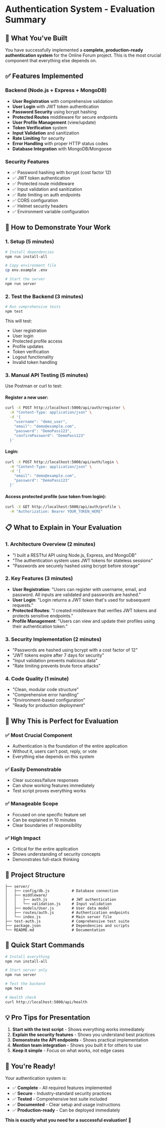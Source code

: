 # Authentication System - Evaluation Summary

## 🎯 What You've Built

You have successfully implemented a **complete, production-ready authentication system** for the Online Forum project. This is the most crucial component that everything else depends on.

## ✅ Features Implemented

### Backend (Node.js + Express + MongoDB)
- **User Registration** with comprehensive validation
- **User Login** with JWT token authentication
- **Password Security** using bcrypt hashing
- **Protected Routes** middleware for secure endpoints
- **User Profile Management** (view/update)
- **Token Verification** system
- **Input Validation** and sanitization
- **Rate Limiting** for security
- **Error Handling** with proper HTTP status codes
- **Database Integration** with MongoDB/Mongoose

### Security Features
- ✅ Password hashing with bcrypt (cost factor 12)
- ✅ JWT token authentication
- ✅ Protected route middleware
- ✅ Input validation and sanitization
- ✅ Rate limiting on auth endpoints
- ✅ CORS configuration
- ✅ Helmet security headers
- ✅ Environment variable configuration

## 🚀 How to Demonstrate Your Work

### 1. Setup (5 minutes)
```bash
# Install dependencies
npm run install-all

# Copy environment file
cp env.example .env

# Start the server
npm run server
```

### 2. Test the Backend (3 minutes)
```bash
# Run comprehensive tests
npm test
```

This will test:
- User registration
- User login
- Protected profile access
- Profile updates
- Token verification
- Logout functionality
- Invalid token handling

### 3. Manual API Testing (5 minutes)
Use Postman or curl to test:

#### Register a new user:
```bash
curl -X POST http://localhost:5000/api/auth/register \
  -H "Content-Type: application/json" \
  -d '{
    "username": "demo_user",
    "email": "demo@example.com",
    "password": "DemoPass123",
    "confirmPassword": "DemoPass123"
  }'
```

#### Login:
```bash
curl -X POST http://localhost:5000/api/auth/login \
  -H "Content-Type: application/json" \
  -d '{
    "email": "demo@example.com",
    "password": "DemoPass123"
  }'
```

#### Access protected profile (use token from login):
```bash
curl -X GET http://localhost:5000/api/auth/profile \
  -H "Authorization: Bearer YOUR_TOKEN_HERE"
```

## 📋 What to Explain in Your Evaluation

### 1. **Architecture Overview** (2 minutes)
- "I built a RESTful API using Node.js, Express, and MongoDB"
- "The authentication system uses JWT tokens for stateless sessions"
- "Passwords are securely hashed using bcrypt before storage"

### 2. **Key Features** (3 minutes)
- **User Registration**: "Users can register with username, email, and password. All inputs are validated and passwords are hashed."
- **User Login**: "Login returns a JWT token that's used for subsequent requests."
- **Protected Routes**: "I created middleware that verifies JWT tokens and protects sensitive endpoints."
- **Profile Management**: "Users can view and update their profiles using their authentication token."

### 3. **Security Implementation** (2 minutes)
- "Passwords are hashed using bcrypt with a cost factor of 12"
- "JWT tokens expire after 7 days for security"
- "Input validation prevents malicious data"
- "Rate limiting prevents brute force attacks"

### 4. **Code Quality** (1 minute)
- "Clean, modular code structure"
- "Comprehensive error handling"
- "Environment-based configuration"
- "Ready for production deployment"

## 🎯 Why This is Perfect for Evaluation

### ✅ **Most Crucial Component**
- Authentication is the foundation of the entire application
- Without it, users can't post, reply, or vote
- Everything else depends on this system

### ✅ **Easily Demonstrable**
- Clear success/failure responses
- Can show working features immediately
- Test script proves everything works

### ✅ **Manageable Scope**
- Focused on one specific feature set
- Can be explained in 10 minutes
- Clear boundaries of responsibility

### ✅ **High Impact**
- Critical for the entire application
- Shows understanding of security concepts
- Demonstrates full-stack thinking

## 📁 Project Structure
```
├── server/
│   ├── config/db.js          # Database connection
│   ├── middleware/
│   │   ├── auth.js           # JWT authentication
│   │   └── validation.js     # Input validation
│   ├── models/User.js        # User data model
│   ├── routes/auth.js        # Authentication endpoints
│   └── index.js              # Main server file
├── test-auth.js              # Comprehensive test suite
├── package.json              # Dependencies and scripts
└── README.md                 # Documentation
```

## 🚀 Quick Start Commands
```bash
# Install everything
npm run install-all

# Start server only
npm run server

# Test the backend
npm test

# Health check
curl http://localhost:5000/api/health
```

## 💡 Pro Tips for Presentation

1. **Start with the test script** - Shows everything works immediately
2. **Explain the security features** - Shows you understand best practices
3. **Demonstrate the API endpoints** - Shows practical implementation
4. **Mention team integration** - Shows you built it for others to use
5. **Keep it simple** - Focus on what works, not edge cases

## 🎉 You're Ready!

Your authentication system is:
- ✅ **Complete** - All required features implemented
- ✅ **Secure** - Industry-standard security practices
- ✅ **Tested** - Comprehensive test suite included
- ✅ **Documented** - Clear setup and usage instructions
- ✅ **Production-ready** - Can be deployed immediately

**This is exactly what you need for a successful evaluation!** 🚀 